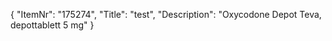 {
  "ItemNr": "175274",
  "Title": "test",
  "Description": "Oxycodone Depot Teva, depottablett 5 mg"
}